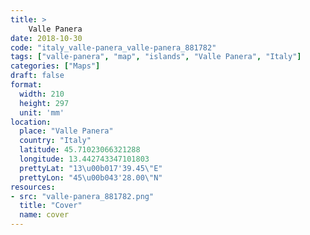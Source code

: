 ```yaml
---
title: > 
    Valle Panera
date: 2018-10-30
code: "italy_valle-panera_valle-panera_881782"
tags: ["valle-panera", "map", "islands", "Valle Panera", "Italy"]
categories: ["Maps"]
draft: false
format:
  width: 210
  height: 297
  unit: 'mm'
location:
  place: "Valle Panera"
  country: "Italy"
  latitude: 45.71023066321288
  longitude: 13.442743347101803
  prettyLat: "13\u00b017'39.45\"E"
  prettyLon: "45\u00b043'28.00\"N"
resources:
- src: "valle-panera_881782.png"
  title: "Cover"
  name: cover
---
```

